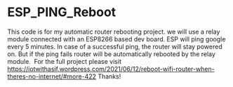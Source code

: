 # ESP_PING_Reboot
This code is for my automatic router rebooting project. 
we will use a relay module connected with an ESP8266 based dev board. ESP will ping google every 5 minutes. In case of a successful ping, the router will stay powered on. But if the ping fails router will be automatically rebooted by the relay module. 
For the full project please visit
https://iotwithasif.wordpress.com/2021/06/12/reboot-wifi-router-when-theres-no-internet/#more-422
Thanks!
